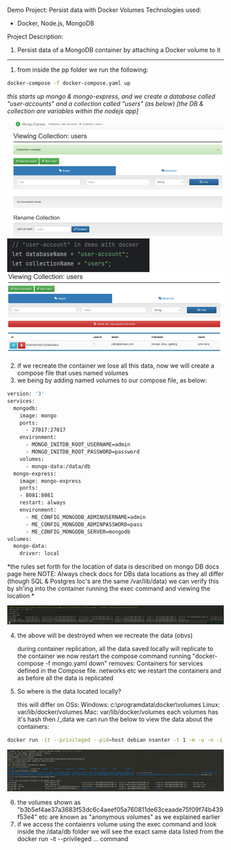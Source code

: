 Demo Project:
Persist data with Docker Volumes
Technologies used:

- Docker, Node.js, MongoDB

Project Description:

1. Persist data of a MongoDB container by attaching a Docker volume to it

----------------------------------------------------------------------------------------------------------

1. from inside the pp folder we run the following:

```bash
docker-compose -f docker-compose.yaml up
```

*this starts up mongo & mongo-express, and we create a database called "user-accounts" and a collection called "users" (as below) [the DB & collection are variables within the nodejs app]*

![M7image01.png](assets/M7image01.png)
![M7image02.png](assets/M7image02.png)
![M7image03.png](assets/M7image03.png)

2. if we recreate the container we lose all this data, now we will create a compose file that uses named volumes
3. we being by adding named volumes to our compose file, as below:

```dockerfile
version: '3'
services:
  mongodb:
    image: mongo
    ports:
      - 27017:27017
    environment:
      - MONGO_INITDB_ROOT_USERNAME=admin
      - MONGO_INITDB_ROOT_PASSWORD=password
    volumes:
      - mongo-data:/data/db
  mongo-express:
    image: mongo-express
    ports:
    - 8081:8081
    restart: always
    environment:
      - ME_CONFIG_MONGODB_ADMINUSERNAME=admin
      - ME_CONFIG_MONGODB_ADMINPASSWORD=pass
      - ME_CONFIG_MONGODB_SERVER=mongodb
volumes:
  mongo-data:
    driver: local
```

*the rules set forth for the location of data is described on mongo DB docs page here NOTE: Always check docs for DBs data locations as they all differ (though SQL & Postgres loc's are the same /var/lib/data) we can verify this by sh'ing into the container running the exec command and viewing the location *

![M7image04.png](assets/M7image04.png)

4. the above will be destroyed when we recreate the data (obvs)

    during container replication, all the data saved locally will replicate to the container
    we now restart the compose command
    running "docker-compose -f mongo.yaml down" removes:
        Containers for services defined in the Compose file.
        networks
        etc
    we restart the containers and as before all the data is replicated

5. So where is the data located locally?

    this will differ on OSs:
        Windows: c:\programdata\docker\volumes
        Linux: var/lib/docker/volumes
        Mac: var/lib/docker/volumes
    each volumes has it's hash then /_data we can run the below to view the data about the containers:

```bash
docker run -it --privileged --pid=host debian nsenter -t 1 -m -u -n -i sh
```

![M7image05.png](assets/M7image05.png)

6. the volumes shown as "b3b5ef4ae37a3683f53dc6c4aeef05a760811de63ceaade75f09f74b439f53e4" etc are known as "anonymous volumes" as we explained earlier
7. if we access the contaienrs volume using the exec command and look inside the /data/db folder we will see the exact same data listed from the docker run -it --privileged ... command















